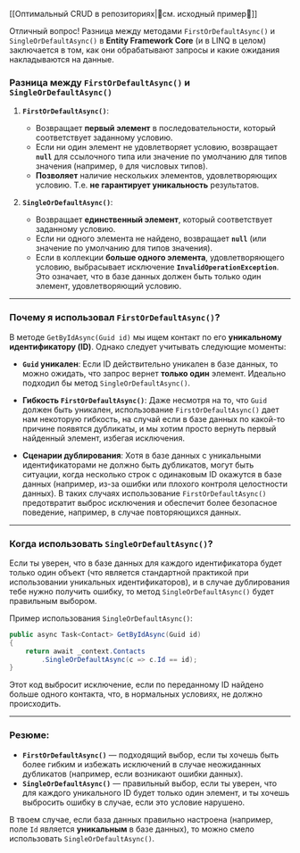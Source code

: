 
[[Оптимальный СRUD в репозиториях|📄см. исходный пример🔗]]

Отличный вопрос! Разница между методами `FirstOrDefaultAsync()` и `SingleOrDefaultAsync()` в **Entity Framework Core** (и в LINQ в целом) заключается в том, как они обрабатывают запросы и какие ожидания накладываются на данные.

### Разница между `FirstOrDefaultAsync()` и `SingleOrDefaultAsync()`

1. **`FirstOrDefaultAsync()`**:
   - Возвращает **первый элемент** в последовательности, который соответствует заданному условию.
   - Если ни один элемент не удовлетворяет условию, возвращает **`null`** для ссылочного типа или значение по умолчанию для типов значения (например, `0` для числовых типов).
   - **Позволяет** наличие нескольких элементов, удовлетворяющих условию. Т.е. **не гарантирует уникальность** результатов.

2. **`SingleOrDefaultAsync()`**:
   - Возвращает **единственный элемент**, который соответствует заданному условию.
   - Если ни одного элемента не найдено, возвращает **`null`** (или значение по умолчанию для типов значения).
   - Если в коллекции **больше одного элемента**, удовлетворяющего условию, выбрасывает исключение **`InvalidOperationException`**. Это означает, что в базе данных должен быть только один элемент, удовлетворяющий условию.

---

### Почему я использовал `FirstOrDefaultAsync()`?

В методе `GetByIdAsync(Guid id)` мы ищем контакт по его **уникальному идентификатору (ID)**. Однако следует учитывать следующие моменты:

- **`Guid` уникален**: Если ID действительно уникален в базе данных, то можно ожидать, что запрос вернет **только один** элемент. Идеально подходил бы метод `SingleOrDefaultAsync()`.
  
- **Гибкость `FirstOrDefaultAsync()`**: Даже несмотря на то, что `Guid` должен быть уникален, использование `FirstOrDefaultAsync()` дает нам некоторую гибкость, на случай если в базе данных по какой-то причине появятся дубликаты, и мы хотим просто вернуть первый найденный элемент, избегая исключения.

- **Сценарии дублирования**: Хотя в базе данных с уникальными идентификаторами не должно быть дубликатов, могут быть ситуации, когда несколько строк с одинаковым ID окажутся в базе данных (например, из-за ошибки или плохого контроля целостности данных). В таких случаях использование `FirstOrDefaultAsync()` предотвратит выброс исключения и обеспечит более безопасное поведение, например, в случае повторяющихся данных.

---

### Когда использовать `SingleOrDefaultAsync()`?

Если ты уверен, что в базе данных для каждого идентификатора будет только один объект (что является стандартной практикой при использовании уникальных идентификаторов), и в случае дублирования тебе нужно получить ошибку, то метод `SingleOrDefaultAsync()` будет правильным выбором.

Пример использования `SingleOrDefaultAsync()`:

```csharp
public async Task<Contact> GetByIdAsync(Guid id)
{
    return await _context.Contacts
        .SingleOrDefaultAsync(c => c.Id == id);
}
```

Этот код выбросит исключение, если по переданному ID найдено больше одного контакта, что, в нормальных условиях, не должно происходить.

---

### Резюме:

- **`FirstOrDefaultAsync()`** — подходящий выбор, если ты хочешь быть более гибким и избежать исключений в случае неожиданных дубликатов (например, если возникают ошибки данных).
- **`SingleOrDefaultAsync()`** — правильный выбор, если ты уверен, что для каждого уникального ID будет только один элемент, и ты хочешь выбросить ошибку в случае, если это условие нарушено.

В твоем случае, если база данных правильно настроена (например, поле `Id` является **уникальным** в базе данных), то можно смело использовать `SingleOrDefaultAsync()`.